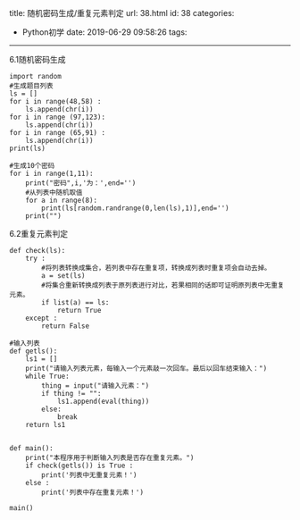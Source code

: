 title: 随机密码生成/重复元素判定
url: 38.html
id: 38
categories:
  - Python初学
date: 2019-06-29 09:58:26
tags:
---
6.1随机密码生成

    import random
    #生成题目列表
    ls = []
    for i in range(48,58) : 
        ls.append(chr(i))
    for i in range (97,123):
        ls.append(chr(i))
    for i in range (65,91) :
        ls.append(chr(i))
    print(ls)
    
    #生成10个密码
    for i in range(1,11):
        print("密码",i,'为：',end='')
        #从列表中随机取值
        for a in range(8):
            print(ls[random.randrange(0,len(ls),1)],end='')
        print("")
<!--more-->
6.2重复元素判定

    
    
    def check(ls):
        try :
            #将列表转换成集合，若列表中存在重复项，转换成列表时重复项会自动去掉。
            a = set(ls)
            #将集合重新转换成列表于原列表进行对比，若果相同的话即可证明原列表中无重复元素。
            if list(a) == ls:
                return True
        except :
            return False
    
    #输入列表
    def getls():
        ls1 = []
        print("请输入列表元素，每输入一个元素敲一次回车。最后以回车结束输入：")
        while True:
            thing = input("请输入元素：")
            if thing != "":
                ls1.append(eval(thing))
            else:
                break
        return ls1
    
    
    def main():
        print("本程序用于判断输入列表是否存在重复元素。")
        if check(getls()) is True :
            print('列表中无重复元素！')
        else :
            print('列表中存在重复元素！')
    
    main()